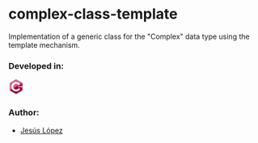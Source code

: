 # complex-class-template
Implementation of a generic class for the "Complex" data type using the template mechanism.

### Developed in:
<p>
<img width="30" height="30" src="https://raw.githubusercontent.com/jesu95/jesu95/main/img/cplusplus-original.svg">
</p>

### Author:
* [Jesús López](https://github.com/jesu95/)
